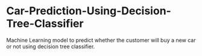 # Car-Prediction-Using-Decision-Tree-Classifier
Machine Learning model to predict whether the customer will buy a new car or not using decision tree classifier.
